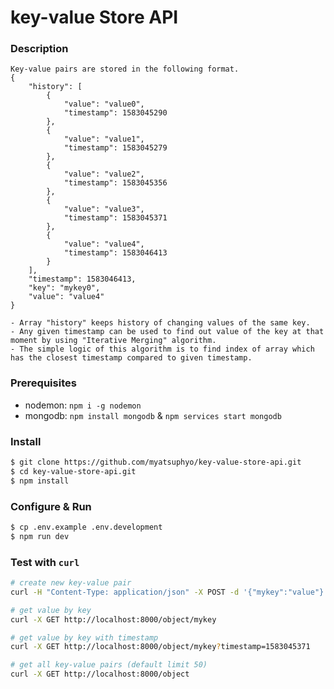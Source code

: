 # key-value Store API

### Description
    Key-value pairs are stored in the following format.
    {
        "history": [
            {
                "value": "value0",
                "timestamp": 1583045290
            },
            {
                "value": "value1",
                "timestamp": 1583045279
            },
            {
                "value": "value2",
                "timestamp": 1583045356
            },
            {
                "value": "value3",
                "timestamp": 1583045371
            },
            {
                "value": "value4",
                "timestamp": 1583046413
            }
        ],
        "timestamp": 1583046413,
        "key": "mykey0",
        "value": "value4"
    }

    - Array "history" keeps history of changing values of the same key. 
    - Any given timestamp can be used to find out value of the key at that moment by using "Iterative Merging" algorithm. 
    - The simple logic of this algorithm is to find index of array which has the closest timestamp compared to given timestamp.

### Prerequisites

- nodemon: `npm i -g nodemon`
- mongodb: `npm install mongodb` & `npm services start mongodb`

### Install

```bash
$ git clone https://github.com/myatsuphyo/key-value-store-api.git
$ cd key-value-store-api.git
$ npm install
```

### Configure & Run

```bash
$ cp .env.example .env.development
$ npm run dev
```

### Test with `curl`

```bash
# create new key-value pair
curl -H "Content-Type: application/json" -X POST -d '{"mykey":"value"}' http://localhost:8000/object

# get value by key
curl -X GET http://localhost:8000/object/mykey

# get value by key with timestamp
curl -X GET http://localhost:8000/object/mykey?timestamp=1583045371

# get all key-value pairs (default limit 50)
curl -X GET http://localhost:8000/object
```
